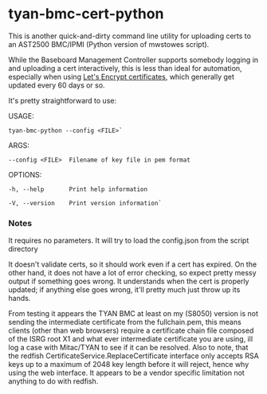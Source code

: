 # tyan-bmc-cert-python

This is another quick-and-dirty command line utility for uploading certs to an AST2500 BMC/IPMI (Python version of mwstowes script).

While the Baseboard Management Controller supports somebody logging in and uploading a cert interactively, this is less than ideal for automation, especially when using [Let's Encrypt certificates](https://letsencrypt.org/), which generally get updated every 60 days or so.

It's pretty straightforward to use:

USAGE:

    tyan-bmc-python --config <FILE>`


ARGS:

    --config <FILE>  Filename of key file in pem format

OPTIONS:
    
    -h, --help       Print help information
    
    -V, --version    Print version information`

### Notes

It requires no parameters. It will try to load the config.json from the script directory

It doesn't validate certs, so it should work even if a cert has expired.  On the other hand, it does not have a lot of error checking, so expect pretty messy output if something goes wrong.  It understands when the cert is properly updated; if anything else goes wrong, it'll pretty much
just throw up its hands.

From testing it appears the TYAN BMC at least on my (S8050) version is not sending the intermediate certificate from the fullchain.pem, this means clients (other than web browsers) require a certificate chain file composed of the ISRG root X1 and what ever intermediate certificate you are using, ill log a case with Mitac/TYAN to see if it can be resolved. Also to note, that the redfish CertificateService.ReplaceCertificate interface only accepts RSA keys up to a maximum of 2048 key length before it will reject, hence why using the web interface. It appears to be a vendor specific limitation not anything to do with redfish.



